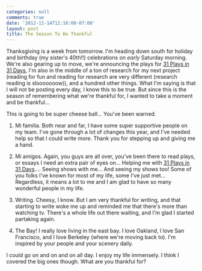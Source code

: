 ```yaml
---
categories: null
comments: true
date: '2012-11-14T11:10:00-07:00'
layout: post
title: The Season To Be Thankful
---
```


Thanksgiving is a week from tomorrow. I'm heading down south for holiday and birthday (my sister's 40th!!) celebrations on *early* Saturday morning. We're also gearing up to move, we're announcing the plays for [31 Plays in 31 Days](http://31plays31days.com), I'm also in the middle of a ton of research for my next project (reading for fun and reading for research are very different (research reading is slooooooow)), and a hundred other things.  What I'm saying is that I will not be posting every day, I know this to be true. But since this is the season of remembering what we're thankful for, I wanted to take a moment and be thankful...

This is going to be super cheese ball... You've been warned.

1. Mi familia. Both near and far, I have some super supportive people on my team. I've gone through a lot of changes this year, and I've needed help so that I could write more. Thank you for stepping up and giving me a hand.

1. Mi amigos. Again, you guys are all over, you've been there to read plays, or essays I need an extra pair of eyes on... Helping me with [31 Plays in 31 Days](http://31plays31days.com).... Seeing shows with me... And seeing my shows too! Some of you folks I've known for most of my life, some I've just met... Regardless, it means a lot to me and I am glad to have so many wonderful people in my life.

1. Writing. Cheesy, I know. But I am very thankful for writing, and that starting to write woke me up and reminded me that there's more than watching tv. There's a whole life out there waiting, and I'm glad I started partaking again.

1. The Bay! I really love living in the east bay. I love Oakland, I love San Francisco, and I love Berkeley (where we're moving back to). I'm inspired by your people and your scenery daily. 

I could go on and on and on all day. I enjoy my life immensely. I think I covered the big ones though. What are you thankful for?
